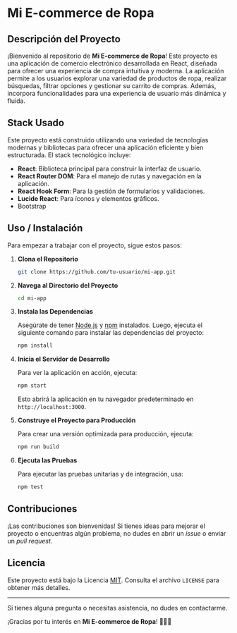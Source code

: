# Mi E-commerce de Ropa

## Descripción del Proyecto

¡Bienvenido al repositorio de **Mi E-commerce de Ropa**! Este proyecto es una aplicación de comercio electrónico desarrollada en React, diseñada para ofrecer una experiencia de compra intuitiva y moderna. La aplicación permite a los usuarios explorar una variedad de productos de ropa, realizar búsquedas, filtrar opciones y gestionar su carrito de compras. Además, incorpora funcionalidades para una experiencia de usuario más dinámica y fluida.

## Stack Usado

Este proyecto está construido utilizando una variedad de tecnologías modernas y bibliotecas para ofrecer una aplicación eficiente y bien estructurada. El stack tecnológico incluye:

- **React**: Biblioteca principal para construir la interfaz de usuario.
- **React Router DOM**: Para el manejo de rutas y navegación en la aplicación.
- **React Hook Form**: Para la gestión de formularios y validaciones.
- **Lucide React**: Para íconos y elementos gráficos.
- Bootstrap
## Uso / Instalación

Para empezar a trabajar con el proyecto, sigue estos pasos:

1. **Clona el Repositorio**

   ```bash
   git clone https://github.com/tu-usuario/mi-app.git
   ```

2. **Navega al Directorio del Proyecto**

   ```bash
   cd mi-app
   ```

3. **Instala las Dependencias**

   Asegúrate de tener [Node.js](https://nodejs.org/) y [npm](https://www.npmjs.com/) instalados. Luego, ejecuta el siguiente comando para instalar las dependencias del proyecto:

   ```bash
   npm install
   ```

4. **Inicia el Servidor de Desarrollo**

   Para ver la aplicación en acción, ejecuta:

   ```bash
   npm start
   ```

   Esto abrirá la aplicación en tu navegador predeterminado en `http://localhost:3000`.

5. **Construye el Proyecto para Producción**

   Para crear una versión optimizada para producción, ejecuta:

   ```bash
   npm run build
   ```

6. **Ejecuta las Pruebas**

   Para ejecutar las pruebas unitarias y de integración, usa:

   ```bash
   npm test
   ```

## Contribuciones

¡Las contribuciones son bienvenidas! Si tienes ideas para mejorar el proyecto o encuentras algún problema, no dudes en abrir un *issue* o enviar un *pull request*. 

## Licencia

Este proyecto está bajo la Licencia [MIT](https://opensource.org/licenses/MIT). Consulta el archivo `LICENSE` para obtener más detalles.

---

Si tienes alguna pregunta o necesitas asistencia, no dudes en contactarme.

¡Gracias por tu interés en **Mi E-commerce de Ropa**! 🚀👗👚
